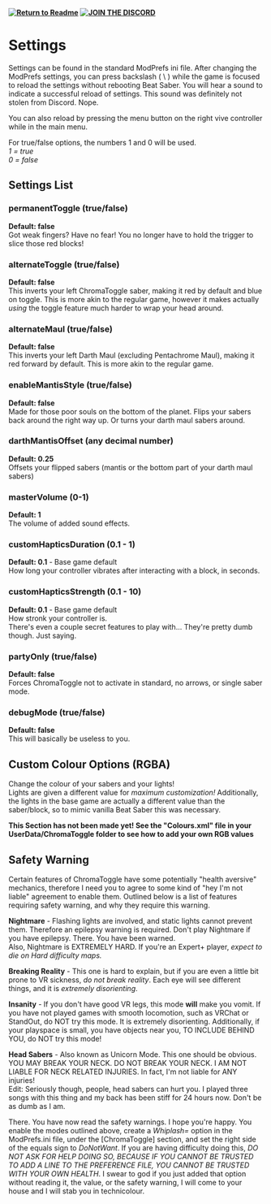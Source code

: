 **[![Return to Readme](https://i.imgur.com/SkABia5.png)](https://github.com/BinaryElement/ChromaToggle/blob/master/README.md)**  **[![JOIN THE DISCORD](https://i.imgur.com/j525zt0.png)](https://discord.gg/BBntx2e)**

# Settings

Settings can be found in the standard ModPrefs ini file.  After changing the ModPrefs settings, you can press backslash ( \\ ) while the game is focused to reload the settings without rebooting Beat Saber.  You will hear a sound to indicate a successful reload of settings.  This sound was definitely not stolen from Discord.  Nope.

You can also reload by pressing the menu button on the right vive controller while in the main menu.

For true/false options, the numbers 1 and 0 will be used.  
*1 = true*  
*0 = false*  


## Settings List



### permanentToggle (true/false)  
**Default: false**  
Got weak fingers?  Have no fear!  You no longer have to hold the trigger to slice those red blocks!  



### alternateToggle (true/false)  
**Default: false**  
This inverts your left ChromaToggle saber, making it red by default and blue on toggle.  This is more akin to the regular game, however it makes actually *using* the toggle feature much harder to wrap your head around.  



### alternateMaul (true/false)  
**Default: false**  
This inverts your left Darth Maul (excluding Pentachrome Maul), making it red forward by default.  This is more akin to the regular game.



### enableMantisStyle (true/false)  
**Default: false**  
Made for those poor souls on the bottom of the planet.  Flips your sabers back around the right way up.  Or turns your darth maul sabers around.  



### darthMantisOffset (any decimal number)  
**Default: 0.25**  
Offsets your flipped sabers (mantis or the bottom part of your darth maul sabers)  



### masterVolume (0-1)  
**Default: 1**  
The volume of added sound effects.  



### customHapticsDuration (0.1 - 1)  
**Default: 0.1** - Base game default  
How long your controller vibrates after interacting with a block, in seconds.  



### customHapticsStrength (0.1 - 10)  
**Default: 0.1** - Base game default  
How stronk your controller is.  
There's even a couple secret features to play with...  They're pretty dumb though.  Just saying.  


### partyOnly (true/false)  
**Default: false**  
Forces ChromaToggle not to activate in standard, no arrows, or single saber mode.  



### debugMode (true/false)    
**Default: false**  
This will basically be useless to you.  



## Custom Colour Options (RGBA)   
Change the colour of your sabers and your lights!  
Lights are given a different value for *maximum customization!*  Additionally, the lights in the base game are actually a different value than the saber/block, so to mimic vanilla Beat Saber this was necessary.  

**This Section has not been made yet!  See the "Colours.xml" file in your UserData/ChromaToggle folder to see how to add your own RGB values**



## Safety Warning  
Certain features of ChromaToggle have some potentially "health aversive" mechanics, therefore I need you to agree to some kind of "hey I'm not liable" agreement to enable them.  Outlined below is a list of features requiring safety warning, and why they require this warning.  

**Nightmare** - Flashing lights are involved, and static lights cannot prevent them.  Therefore an epilepsy warning is required.  Don't play Nightmare if you have epilepsy.  There.  You have been warned.  
Also, Nightmare is EXTREMELY HARD.  If you're an Expert+ player, *expect to die on Hard difficulty maps.*  

**Breaking Reality** - This one is hard to explain, but if you are even a little bit prone to VR sickness, *do not break reality*.  Each eye will see different things, and it is *extremely disorienting*.  

**Insanity** - If you don't have good VR legs, this mode **will** make you vomit.  If you have not played games with smooth locomotion, such as VRChat or StandOut, do NOT try this mode.  It is extremely disorienting.  Additionally, if your playspace is small, you have objects near you, TO INCLUDE BEHIND YOU, do NOT try this mode!  

**Head Sabers** - Also known as Unicorn Mode.  This one should be obvious.  YOU MAY BREAK YOUR NECK.  DO NOT BREAK YOUR NECK.  I AM NOT LIABLE FOR NECK RELATED INJURIES.  In fact, I'm not liable for ANY injuries!  
Edit: Seriously though, people, head sabers can hurt you.  I played three songs with this thing and my back has been stiff for 24 hours now.  Don't be as dumb as I am.

There.  You have now read the safety warnings.  I hope you're happy.  You enable the modes outlined above, create a *Whiplash=* option in the ModPrefs.ini file, under the [ChromaToggle] section, and set the right side of the equals sign to *DoNotWant*.  If you are having difficulty doing this, *DO NOT ASK FOR HELP DOING SO, BECAUSE IF YOU CANNOT BE TRUSTED TO ADD A LINE TO THE PREFERENCE FILE, YOU CANNOT BE TRUSTED WITH YOUR OWN HEALTH*.
I swear to god if you just added that option without reading it, the value, or the safety warning, I will come to your house and I will stab you in technicolour.   
